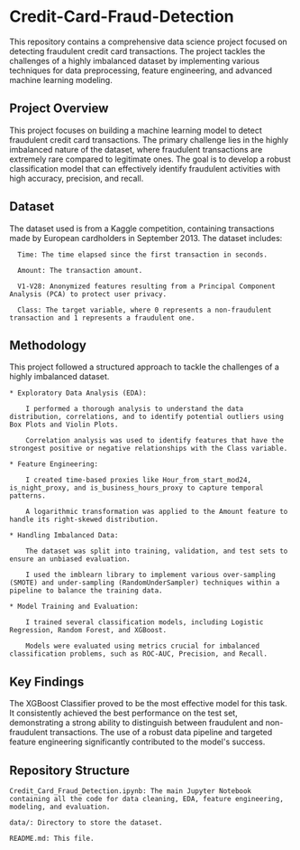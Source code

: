 # Credit-Card-Fraud-Detection
This repository contains a comprehensive data science project focused on detecting fraudulent credit card transactions. The project tackles the challenges of a highly imbalanced dataset by implementing various techniques for data preprocessing, feature engineering, and advanced machine learning modeling.
  ## Project Overview
This project focuses on building a machine learning model to detect fraudulent credit card transactions. The primary challenge lies in the highly imbalanced nature of the dataset, where fraudulent transactions are extremely rare compared to legitimate ones. The goal is to develop a robust classification model that can effectively identify fraudulent activities with high accuracy, precision, and recall.

  ## Dataset
The dataset used is from a Kaggle competition, containing transactions made by European cardholders in September 2013. The dataset includes:

      Time: The time elapsed since the first transaction in seconds.
      
      Amount: The transaction amount.
      
      V1-V28: Anonymized features resulting from a Principal Component Analysis (PCA) to protect user privacy.
      
      Class: The target variable, where 0 represents a non-fraudulent transaction and 1 represents a fraudulent one.

  ## Methodology
This project followed a structured approach to tackle the challenges of a highly imbalanced dataset.

    * Exploratory Data Analysis (EDA):

        I performed a thorough analysis to understand the data distribution, correlations, and to identify potential outliers using Box Plots and Violin Plots.
        
        Correlation analysis was used to identify features that have the strongest positive or negative relationships with the Class variable.
        
    * Feature Engineering:
        
        I created time-based proxies like Hour_from_start_mod24, is_night_proxy, and is_business_hours_proxy to capture temporal patterns.
        
        A logarithmic transformation was applied to the Amount feature to handle its right-skewed distribution.
        
    * Handling Imbalanced Data:
        
        The dataset was split into training, validation, and test sets to ensure an unbiased evaluation.
        
        I used the imblearn library to implement various over-sampling (SMOTE) and under-sampling (RandomUnderSampler) techniques within a pipeline to balance the training data.
        
    * Model Training and Evaluation:
        
        I trained several classification models, including Logistic Regression, Random Forest, and XGBoost.
        
        Models were evaluated using metrics crucial for imbalanced classification problems, such as ROC-AUC, Precision, and Recall.

  ## Key Findings
The XGBoost Classifier proved to be the most effective model for this task. It consistently achieved the best performance on the test set, demonstrating a strong ability to distinguish between fraudulent and non-fraudulent transactions. The use of a robust data pipeline and targeted feature engineering significantly contributed to the model's success.

  ## Repository Structure
    Credit_Card_Fraud_Detection.ipynb: The main Jupyter Notebook containing all the code for data cleaning, EDA, feature engineering, modeling, and evaluation.
    
    data/: Directory to store the dataset.
    
    README.md: This file.
    

